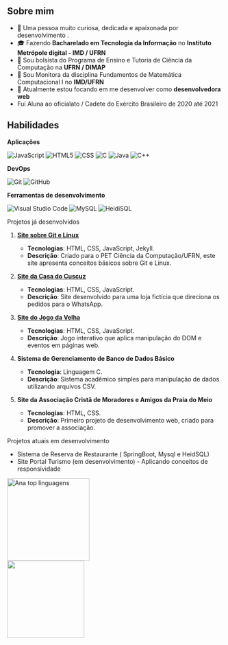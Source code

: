 ## Sobre mim

- 🤔 Uma pessoa muito curiosa, dedicada e apaixonada por desenvolvimento .
- 🎓 Fazendo **Bacharelado em Tecnologia da Informação** no **Instituto Metrópole digital - IMD / UFRN**
- 💼 Sou bolsista do Programa de Ensino e Tutoria de Ciência da Computação na **UFRN / DIMAP**
- 💼 Sou Monitora da disciplina Fundamentos de Matemática Computacional I no **IMD/UFRN**
- 🌱 Atualmente estou focando em me desenvolver como **desenvolvedora web**
- Fui Aluna ao oficialato / Cadete do Exército Brasileiro de 2020 até 2021
  
## Habilidades

**Aplicações**

![JavaScript](https://img.shields.io/badge/-JavaScript-333333?style=flat&logo=javascript)
![HTML5](https://img.shields.io/badge/-HTML5-333333?style=flat&logo=HTML5)
![CSS](https://img.shields.io/badge/-CSS-333333?style=flat&logo=CSS3&logoColor=1572B6)
![C](https://img.shields.io/badge/-C-333333?style=flat&logo=C%2B%2B&logoColor=00599C)
![Java](https://img.shields.io/badge/-Java-333333?style=flat&logo=openjdk&logoColor=007396)
![C++](https://img.shields.io/badge/-C++-333333?style=flat&logo=cplusplus&logoColor=00599C)




**DevOps**

![Git](https://img.shields.io/badge/-Git-333333?style=flat&logo=git)
![GitHub](https://img.shields.io/badge/-GitHub-333333?style=flat&logo=github)

**Ferramentas de desenvolvimento**

![Visual Studio Code](https://img.shields.io/badge/-Visual%20Studio%20Code-333333?style=flat&logo=visual-studio-code&logoColor=007ACC)
![MySQL](https://img.shields.io/badge/-MySQL-333333?style=flat&logo=mysql&logoColor=4479A1)
![HeidiSQL](https://img.shields.io/badge/-HeidiSQL-333333?style=flat&logo=windows-terminal&logoColor=yellow)

Projetos já desenvolvidos
1. **[Site sobre Git e Linux](https://petcc-ufrn.github.io/minicurso-linux-git/)**
   - **Tecnologias**: HTML, CSS, JavaScript, Jekyll.
   - **Descrição**: Criado para o PET Ciência da Computação/UFRN, este site apresenta conceitos básicos sobre Git e Linux.

2. **[Site da Casa do Cuscuz](https://casadocuscuz.netlify.app/)**
   - **Tecnologias**: HTML, CSS, JavaScript.
   - **Descrição**: Site desenvolvido para uma loja fictícia que direciona os pedidos para o WhatsApp.

3. **[Site do Jogo da Velha](https://jogo-da-velha-projeto-html-css-js.netlify.app/)**
   - **Tecnologias**: HTML, CSS, JavaScript.
   - **Descrição**: Jogo interativo que aplica manipulação do DOM e eventos em páginas web.

4. **Sistema de Gerenciamento de Banco de Dados Básico**
   - **Tecnologia**: Linguagem C.
   - **Descrição**: Sistema acadêmico simples para manipulação de dados utilizando arquivos CSV.

5. **Site da Associação Cristã de Moradores e Amigos da Praia do Meio**
   - **Tecnologias**: HTML, CSS.
   - **Descrição**: Primeiro projeto de desenvolvimento web, criado para promover a associação.

Projetos atuais em desenvolvimento
- Sistema de Reserva de Restaurante ( SpringBoot, Mysql e HeidSQL)
- Site Portal Turismo (em desenvolvimento) - Aplicando conceitos de responsividade


  
<img alt="Ana top linguagens" src="https://github-readme-stats.vercel.app/api/top-langs/?username=ana112358&langs_count=8&layout=compact&theme=react&hide_border=true&bg_color=1F222E&title_color=F85D7F&icon_color=F8D866&hide=Jupyter%20Notebook,Roff" height="192px">
<br/>

<a href="https://github.com/ana112358" title="Perfil da Ana">
  <img height="180em" src="https://github-readme-stats.vercel.app/api?username=ana112358&theme=dracula&show_icons=true" />
</a>



<!---
ana112358/ana112358 is a ✨ special ✨ repository because its `README.md` (this file) appears on your GitHub profile.
You can click the Preview link to take a look at your changes.
--->
